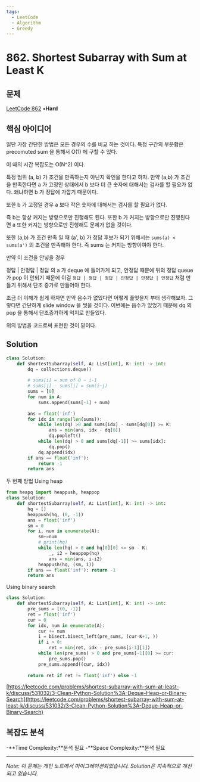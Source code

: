 ```yaml
---
tags:
  - LeetCode
  - Algorithm
  - Greedy
---
```


# 862. Shortest Subarray with Sum at Least K

## 문제

[LeetCode 862](https://leetcode.com/problems/shortest-subarray-with-sum-at-least-k/) •**Hard**

## 핵심 아이디어

일단 가장 간단한 방법은 모든 경우의 수를 비교 하는 것이다. 특정 구간의 부분합은 precomuted sum 을 통해서 O(1) 에 구할 수 있다.

이 때의 시간 복잡도는 O(N^2) 이다.

특정 범위 (a, b) 가 조건을 만족하는지 아닌지 확인을 한다고 하자. 만약 (a,b) 가 조건을 만족한다면 a 가 고정인 상태에서 b 보다 더 큰 숫자에 대해서는 검사를 할 필요가 없다. 왜냐하면 b 가 정답에 가깝기 때문이다.

또한 b 가 고정일 경우 a 보다 작은 숫자에 대해서는 검사를 할 필요가 없다.

즉 b는 항상 커지는 방향으로만 진행해도 된다. 또한 b 가 커지는 방향으로만 진행된다면 a 또한 커지는 방향으로만 진행해도 문제가 없을 것이다.

또한 (a,b) 가 조건 만족 일 때 (a', b) 가 정답 후보가 되기 위해서는 `sums(a) < sums(a')` 의 조건을 만족해야 한다. 즉 sums 는 커지는 방향이여야 한다.

만약 이 조건을 안넣을 경우

정답 | 안정답 | 정답 의 a 가 deque 에 들어가게 되고, 안정답 때문에 뒤의 정답 queue가 pop 이 안되기 때문에 이걸 `정답 | 정답 | 정답 | 안정답 | 안정답 | 안정답` 처럼 만들기 위해서 단조 증가로 만들어야 한다.

조금 더 이해가 쉽게 하자면 만약 음수가 없었다면 어떻게 풀엇을지 부터 생각해보자. 그렇다면 간단하게 slide window 을 썻을 것이다. 이번에는 음수가 있었기 때문에 dq 의 pop 을 통해서 단조증가하게 억지로 만들었다.

위의 방법을 코드로써 표현한 것이 밑이다.

## Solution

```python
class Solution:
    def shortestSubarray(self, A: List[int], K: int) -> int:
        dq = collections.deque()
        
        # sums[i] = sum of 0 ~ i-1
        # sums[j] - sums[i] = sum(i~j)
        sums = [0]
        for num in A:
            sums.append(sums[-1] + num)
            
        ans = float('inf')
        for idx in range(len(sums)):
            while len(dq) >0 and sums[idx] - sums[dq[0]] >= K:
                ans = min(ans, idx - dq[0])
                dq.popleft()
            while len(dq) > 0 and sums[dq[-1]] >= sums[idx]:
                dq.pop()
            dq.append(idx)
        if ans == float('inf'):
            return -1
        return ans
```

두 번째 방법 Using heap

```python
from heapq import heappush, heappop
class Solution:
    def shortestSubarray(self, A: List[int], K: int) -> int:
        hq = []
        heappush(hq, (0, -1))
        ans = float('inf')
        sm = 0
        for i, num in enumerate(A):
            sm+=num
            # print(hq)
            while len(hq) > 0 and hq[0][0] <= sm - K:
                _, i2 = heappop(hq)
                ans = min(ans, i-i2)
            heappush(hq, (sm, i))
        if ans == float('inf'): return -1
        return ans
```

Using binary search

```python
class Solution:
    def shortestSubarray(self, A: List[int], K: int) -> int:
        pre_sums = [(0, -1)]
        ret = float('inf')
        cur = 0
        for idx, num in enumerate(A):
            cur += num
            i = bisect.bisect_left(pre_sums, (cur-K+1, ))
            if i > 0:
                ret = min(ret, idx - pre_sums[i-1][1])
            while len(pre_sums) > 0 and pre_sums[-1][0] >= cur:
                pre_sums.pop()
            pre_sums.append((cur, idx))
        
        return ret if ret != float('inf') else -1
```

[https://leetcode.com/problems/shortest-subarray-with-sum-at-least-k/discuss/531032/3-Clean-Python-Solution%3A-Deque-Heap-or-Binary-Search](https://leetcode.com/problems/shortest-subarray-with-sum-at-least-k/discuss/531032/3-Clean-Python-Solution%3A-Deque-Heap-or-Binary-Search)

## 복잡도 분석

-**Time Complexity:**분석 필요
-**Space Complexity:**분석 필요

---

*Note: 이 문제는 개인 노트에서 마이그레이션되었습니다. Solution은 지속적으로 개선되고 있습니다.*
